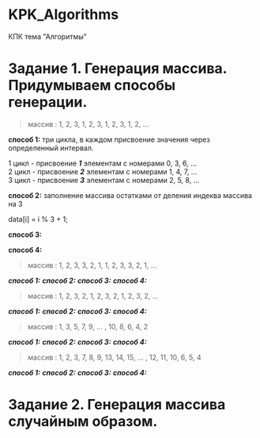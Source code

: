 # KPK_Algorithms
КПК тема "Алгоритмы"

# Задание 1. Генерация массива. Придумываем способы генерации.

>массив : 1, 2, 3, 1, 2, 3, 1, 2, 3, 1, 2, ...

**способ 1:** три цикла, в каждом присвоение значения через определенный интервал. 

  1 цикл - присвоение ***1*** элементам с номерами 0, 3, 6, ...  
  2 цикл - присвоение ***2*** элементам с номерами 1, 4, 7, ...  
  3 цикл - присвоение ***3*** элементам с номерами 2, 5, 8, ...
  
**способ 2:** заполнение массива остатками от деления индеква массива на 3

  data[i] = i % 3 + 1;
  
**способ 3:**

**способ 4:**

>массив : 1, 2, 3, 3, 2, 1, 1, 2, 3, 3, 2, 1, ...

***способ 1:***
***способ 2:***
***способ 3:***
***способ 4:***

>массив : 1, 2, 3, 2, 1, 2, 3, 2, 1, 2, 3, 2, ...

***способ 1:***
***способ 2:***
***способ 3:***
***способ 4:***

>массив : 1, 3, 5, 7, 9,  ...  , 10, 8, 6, 4, 2

***способ 1:***
***способ 2:***
***способ 3:***
***способ 4:***

>массив : 1, 2, 3, 7, 8, 9, 13, 14, 15,  ...  , 12, 11, 10, 6, 5, 4

***способ 1:***
***способ 2:***
***способ 3:***
***способ 4:***


# Задание 2. Генерация массива случайным образом.

